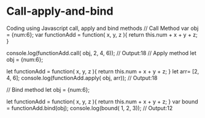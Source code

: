 # Call-apply-and-bind
Coding using Javascript call, apply and bind  methods
// Call Method
var obj = {num:6};
var functionAdd = function( x, y, z ){
		return this.num + x + y + z; 
}

console.log(functionAdd.call( obj, 2, 4, 6));  // Output:18
// Apply method
let obj = {num:6};

let functionAdd = function( x, y, z ){
		return this.num + x + y + z; 
}
let arr= [2, 4, 6];
console.log(functionAdd.apply( obj, arr)); // Output:18

// Bind method
let obj = {num:6};

let functionAdd = function( x, y, z ){
		return this.num + x + y + z; 
}
var bound = functionAdd.bind(obj);
console.log(bound( 1, 2, 3)); // Output:12
